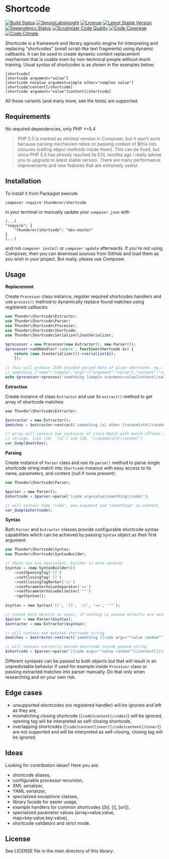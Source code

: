 # Shortcode

[![Build Status](https://travis-ci.org/thunderer/Shortcode.png?branch=master)](https://travis-ci.org/thunderer/Shortcode)
[![SensioLabsInsight](https://insight.sensiolabs.com/projects/5235d5e3-d112-48df-bc07-d4555aef293d/mini.png)](https://insight.sensiolabs.com/projects/5235d5e3-d112-48df-bc07-d4555aef293d)
[![License](https://poser.pugx.org/thunderer/shortcode/license.svg)](https://packagist.org/packages/thunderer/shortcode)
[![Latest Stable Version](https://poser.pugx.org/thunderer/shortcode/v/stable.svg)](https://packagist.org/packages/thunderer/shortcode)
[![Dependency Status](https://www.versioneye.com/user/projects/551d5385971f7847ca000002/badge.svg?style=flat)](https://www.versioneye.com/user/projects/551d5385971f7847ca000002)
[![Scrutinizer Code Quality](https://scrutinizer-ci.com/g/thunderer/Shortcode/badges/quality-score.png?b=master)](https://scrutinizer-ci.com/g/thunderer/Shortcode/?branch=master)
[![Code Coverage](https://scrutinizer-ci.com/g/thunderer/Shortcode/badges/coverage.png?b=master)](https://scrutinizer-ci.com/g/thunderer/Shortcode/?branch=master)
[![Code Climate](https://codeclimate.com/github/thunderer/Shortcode/badges/gpa.svg)](https://codeclimate.com/github/thunderer/Shortcode)

Shortcode is a framework and library agnostic engine for interpreting and replacing "shortcodes" (small script-like text fragments) using dynamic callbacks. It can be used to create dynamic content replacement mechanism that is usable even by non-technical people without much training. Usual syntax of shortcodes is as shown in the examples below:

```
[shortcode]
[shortcode argument="value"]
[shortcode novalue argument=simple other="complex value"]
[shortcode]content[/shortcode]
[shortcode argument="value"]content[/shortcode]
```

All those variants (and many more, see the tests) are supported.

## Requirements

No required dependencies, only PHP >=5.4

> PHP 5.3 is marked as minimal version in Composer, but it won't work because parsing mechanism relies on passing context of $this into closures (calling object methods inside them). This can be fixed, but since PHP 5.3 has already reached its EOL months ago I really advise you to upgrade to latest stable version. There are many performance improvements and new features that are extremely useful.

## Installation

To install it from Packagist execute

```
composer require thunderer/shortcode
```

in your terminal or manually update your `composer.json` with

```
(...)
"require": {
    "thunderer/shortcode": "dev-master"
}
(...)
```

and run `composer install` or `composer update` afterwards. If you're not using Composer, then you can download sources from GitHub and load them as you wish in your project. But really, please use Composer.

## Usage

**Replacement**

Create `Processor` class instance, register required shortcodes handlers and use `process()` method to dynamically replace found matches using registered callbacks:

```php
use Thunder\Shortcode\Extractor;
use Thunder\Shortcode\Parser;
use Thunder\Shortcode\Processor;
use Thunder\Shortcode\Shortcode;
use Thunder\Shortcode\Serializer\JsonSerializer;

$processor = new Processor(new Extractor(), new Parser());
$processor->addHandler('sample', function(Shortcode $s) {    
    return (new JsonSerializer())->serialize($s);
    });
    
// this will produce JSON encoded parsed data of given shortcode, eg.:
// something {"name":"sample","args":{"argument":"value"},"content":"content"} other
echo $processor->process('something [sample argument=value]content[/sample] other');
```

**Extraction**

Create instance of class `Extractor` and use its `extract()` method to get array of shortcode matches:

```php
use Thunder\Shortcode\Extractor;

$extractor = new Extractor();
$matches = $extractor->extract('something [x] other [random]sth[/random] other');

// array will contain two instances of class Match with match offsets and exact 
// strings, like [10, '[x]'] and [20, '[random]sth[/random]']
var_dump($matches);
```

**Parsing**

Create instance of `Parser` class and use its `parse()` method to parse single shortcode string match into `Shortcode` instance with easy access to its name, parameters, and content (null if none present):

```php
use Thunder\Shortcode\Parser;

$parser = new Parser();
$shortcode = $parser->parse('[code arg=value]something[/code]');

// will contain name "code", one argument and "something" as content.
var_dump($shortcode);
```
**Syntax**

Both `Parser` and `Extractor` classes provide configurable shortcode syntax capabilities which can be achieved by passing `Syntax` object as their first argument:

```php
use Thunder\Shortcode\Syntax;
use Thunder\Shortcode\SyntaxBuilder;

// these two are equivalent, builder is more verbose
$syntax = (new SyntaxBuilder())
    ->setOpeningTag('[[')
    ->setClosingTag(']]')
    ->setClosingTagMarker('//')
    ->setParameterValueSeparator('==')
    ->setParameterValueDelimiter('""')
    ->getSyntax();
    
$syntax = new Syntax('[[', ']]', '//', '==', '""');

// create both objects as usual, if nothing is passed defaults are assumed
$parser = new Parser($syntax);
$extractor = new Extractor($syntax);

// will contain one matched shortcode string 
$matches = $extractor->extract('something [[code arg==""value random""]]content[[//code]] other');

// will contain correctly parsed shortcode inside passed string
$shortcode = $parser->parse('[[code arg==""value random""]]content[[//code]]');
```

Different syntaxes can be passed to both objects but that will result in an unpredictable behavior if used for example inside `Processor` class or passing extracted matches into parser manually. Do that only when researching and on your own risk.

## Edge cases

* unsupported shortcodes (no registered handler) will be ignored and left as they are,
* mismatching closing shortcode (`[code]content[/codex]`) will be ignored, opening tag will be interpreted as self-closing shortcode,
* overlapping shortcodes (`[code]content[inner][/code]content[/inner]`) are not supported and will be interpreted as self-closing, closing tag will be ignored.

## Ideas

Looking for contribution ideas? Here you are:

* shortcode aliases,
* configurable processor recursion,
* XML serializer,
* YAML serializer,
* specialized exceptions classes,
* library facade for easier usage,
* example handlers for common shortcodes ([b], [i], [url]),
* specialized parameter values (array=value,value, map=key:value,key:value),
* shortcode validators and strict mode.

## License

See LICENSE file in the main directory of this library.
